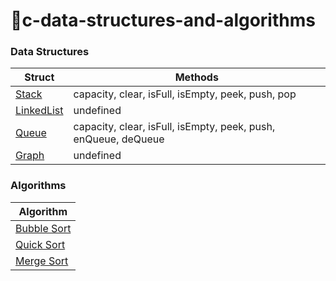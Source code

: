 # 🚀c-data-structures-and-algorithms

### Data Structures

| Struct |  Methods |
| --- | --- |
| [Stack](stack) | capacity, clear, isFull, isEmpty, peek, push, pop |
| [LinkedList](linked-list) | undefined |
| [Queue](queue) | capacity, clear, isFull, isEmpty, peek, push, enQueue, deQueue |
| [Graph](graph) | undefined |

### Algorithms

| Algorithm |
| --- |
| [Bubble Sort](algorithms/bubble-sort)
| [Quick Sort](algorithms/quick-sort)
| [Merge Sort](algorithms/merge-sort)
